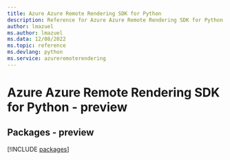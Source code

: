 ```yaml
---
title: Azure Azure Remote Rendering SDK for Python
description: Reference for Azure Azure Remote Rendering SDK for Python
author: lmazuel
ms.author: lmazuel
ms.data: 12/08/2022
ms.topic: reference
ms.devlang: python
ms.service: azureremoterendering
---
```

# Azure Azure Remote Rendering SDK for Python - preview
## Packages - preview
[!INCLUDE [packages](azure-remote-rendering-index.md)]